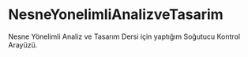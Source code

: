 # NesneYonelimliAnalizveTasarim
 Nesne Yönelimli Analiz ve Tasarım Dersi için yaptığım Soğutucu Kontrol Arayüzü.
